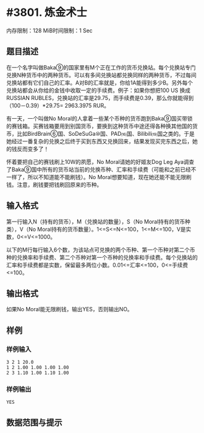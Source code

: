 # #3801. 炼金术士

内存限制：128 MiB时间限制：1 Sec

## 题目描述

在一个名字叫做Baka⑨的国家里有M个正在工作的货币兑换站。每个兑换站专门兑换N种货币中的两种货币。可以有多间兑换站都兑换同样的两种货币，不过每间兑换站都有它们自己的汇率。A对B的汇率就是，你给1A能得到多少B。另外每个兑换站都会从你给的金钱中收取一定的手续费。例子：如果你想把100 US 换成 RUSSIAN RUBLES，兑换站的汇率是29.75，而手续费是0.39，那么你就能得到（100－0.39）*29.75= 2963.3975 RUR。 

有一天，一个叫做No Moral的人拿着一些某个币种的货币跑到Baka⑨国买带锁的赛钱箱。买赛钱箱要用到别国货币，要换到这种货币中途还得各种换其他国的货币，比如BirdBrain⑥国、SoDeSuGa⑩国、PAD⒃国、Bilibili⒆国之类的。于是她经过一番复杂的兑换之后终于买到东西又兑换回来，结果发现买完东西之后，她的钱反而变多了！ 

怀着要把自己的赛钱刷上10W的夙愿，No Moral请她的好姬友Dog Leg Aya调查了Baka⑨国中所有的货币站当前的兑换币种、汇率和手续费（可能和之前已经不一样了，所以不知道能不能刷钱）。No Moral想要知道，现在她还能不能无限刷钱。注意，刷钱要把钱刷回原来的币种。 

## 输入格式

第一行输入N（持有的货币），M（兑换站的数量），S（No Moral持有的货币种类），V（No Moral持有的货币数量）。1<=S<=N<=100，1<=M<=100，V是实数，0<=V<=1000。 

以下的M行每行输入6个数，为该站点可兑换的两个币种、第一个币种对第二个币种的兑换率和手续费、第二个币种对第一个币种的兑换率和手续费。每个兑换站的汇率和手续费都是实数，保留最多两位小数。0.01<=汇率<=100，0<=手续费<=100。 

## 输出格式

如果No Moral能无限刷钱，输出YES，否则输出NO。 

## 样例

### 样例输入

    
    3 2 1 20.0
    1 2 1.00 1.00 1.00 1.00
    2 3 1.10 1.00 1.10 1.00
    
    
    

### 样例输出

    
    YES
    

## 数据范围与提示
